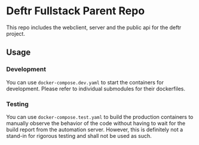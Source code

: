 # Deftr Fullstack Parent Repo

This repo includes the webclient, server and the public api for the deftr
project.

## Usage

### Development

You can use `docker-compose.dev.yaml` to start the containers for development.
Please refer to individual submodules for their dockerfiles.

### Testing

You can use `docker-compose.test.yaml` to build the production containers to
manually observe the behavior of the code without having to wait for the build
report from the automation server. However, this is definitely not a stand-in
for rigorous testing and shall not be used as such.
